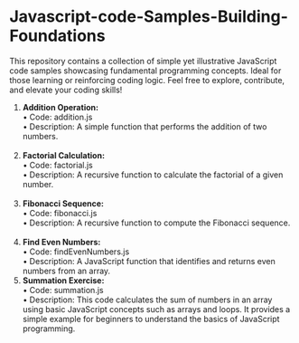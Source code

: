 # Javascript-code-Samples-Building-Foundations
This repository contains a collection of simple yet illustrative JavaScript code samples showcasing fundamental programming concepts. Ideal for those learning or reinforcing coding logic. Feel free to explore, contribute, and elevate your coding skills!
 <ol>

 <li>
 <b>Addition Operation:</b>
 <br/>
	•	Code: addition.js
     <br/>
	•	Description: A simple function that performs the addition of two numbers.
  <br/><br/>
</li>

  <li>
  	<b>Factorial Calculation:</b>
     <br/>
	•	Code: factorial.js
     <br/>
	•	Description: A recursive function to calculate the factorial of a given number.
 <br/> <br/>
</li>

  <li>
  	<b>Fibonacci Sequence:</b>
     <br/>
	•	Code: fibonacci.js
     <br/>
	•	Description: A recursive function to compute the Fibonacci sequence.
    <br/> <br/>
</li>

  <li>
  	<b>Find Even Numbers:</b>
     <br/>
	•	Code: findEvenNumbers.js
     <br/>
	•	 Description: A JavaScript function that identifies and returns even numbers from an array.
    <br/> 
</li>

  <li>
  	<b>Summation Exercise:</b>
     <br/>
	•	Code: summation.js
     <br/>
	•	 Description: This code calculates the sum of numbers in an array using basic JavaScript concepts such as arrays and loops. It provides a simple example for beginners to understand the basics of JavaScript programming.
    <br/> 
</li>

 </ol>

